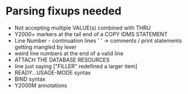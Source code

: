 # Parsing fixups needed

- Not accepting multiple VALUE(s) combined with THRU
- Y2000+ markers at the tail end of a COPY IDMS STATEMENT
- Line Number - continuation lines ' ' -> comments / print statements getting mangled by lexer
- weird line numbers at the end of a valid line
- ATTACH THE DATABASE RESOURCES
- line just saying ["FILLER" redefined a larger item]
- READY...USAGE-MODE syntax
- BIND syntax
- Y2000M annotations
